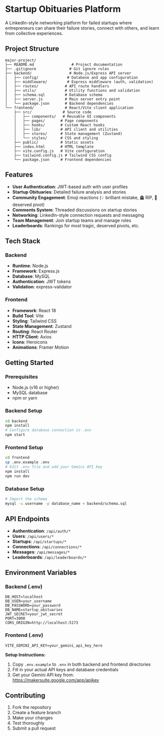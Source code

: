 # Startup Obituaries Platform

A LinkedIn-style networking platform for failed startups where entrepreneurs can share their failure stories, connect with others, and learn from collective experiences.

## Project Structure

```
major-project/
├── README.md                 # Project documentation
├── .gitignore               # Git ignore rules
├── backend/                 # Node.js/Express API server
│   ├── config/             # Database and app configuration
│   ├── middleware/         # Express middleware (auth, validation)
│   ├── routes/            # API route handlers
│   ├── utils/             # Utility functions and validation
│   ├── schema.sql         # Database schema
│   ├── server.js          # Main server entry point
│   └── package.json       # Backend dependencies
└── frontend/              # React/Vite client application
    ├── src/              # Source code
    │   ├── components/   # Reusable UI components
    │   ├── pages/       # Page components
    │   ├── hooks/       # Custom React hooks
    │   ├── lib/         # API client and utilities
    │   ├── stores/      # State management (Zustand)
    │   └── styles/      # CSS and styling
    ├── public/          # Static assets
    ├── index.html       # HTML template
    ├── vite.config.js   # Vite configuration
    ├── tailwind.config.js # Tailwind CSS config
    └── package.json     # Frontend dependencies
```

## Features

- **User Authentication**: JWT-based auth with user profiles
- **Startup Obituaries**: Detailed failure analysis and stories
- **Community Engagement**: Emoji reactions (💡 brilliant mistake, 🪦 RIP, 🔁 deserved pivot)
- **Comments System**: Threaded discussions on startup stories
- **Networking**: LinkedIn-style connection requests and messaging
- **Team Management**: Join startup teams and manage roles
- **Leaderboards**: Rankings for most tragic, deserved pivots, etc.

## Tech Stack

### Backend
- **Runtime**: Node.js
- **Framework**: Express.js
- **Database**: MySQL
- **Authentication**: JWT tokens
- **Validation**: express-validator

### Frontend
- **Framework**: React 18
- **Build Tool**: Vite
- **Styling**: Tailwind CSS
- **State Management**: Zustand
- **Routing**: React Router
- **HTTP Client**: Axios
- **Icons**: Heroicons
- **Animations**: Framer Motion

## Getting Started

### Prerequisites
- Node.js (v16 or higher)
- MySQL database
- npm or yarn

### Backend Setup
```bash
cd backend
npm install
# Configure database connection in .env
npm start
```

### Frontend Setup
```bash
cd frontend
cp .env.example .env
# Edit .env file and add your Gemini API key
npm install
npm run dev
```

### Database Setup
```bash
# Import the schema
mysql -u username -p database_name < backend/schema.sql
```

## API Endpoints

- **Authentication**: `/api/auth/*`
- **Users**: `/api/users/*`
- **Startups**: `/api/startups/*`
- **Connections**: `/api/connections/*`
- **Messages**: `/api/messages/*`
- **Leaderboards**: `/api/leaderboards/*`

## Environment Variables

### Backend (.env)
```
DB_HOST=localhost
DB_USER=your_username
DB_PASSWORD=your_password
DB_NAME=startup_obituaries
JWT_SECRET=your_jwt_secret
PORT=3000
CORS_ORIGIN=http://localhost:5173
```

### Frontend (.env)
```
VITE_GEMINI_API_KEY=your_gemini_api_key_here
```

**Setup Instructions:**
1. Copy `.env.example` to `.env` in both backend and frontend directories
2. Fill in your actual API keys and database credentials
3. Get your Gemini API key from: https://makersuite.google.com/app/apikey

## Contributing

1. Fork the repository
2. Create a feature branch
3. Make your changes
4. Test thoroughly
5. Submit a pull request